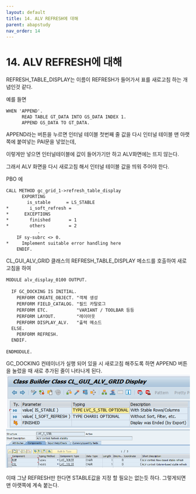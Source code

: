 ```yaml
---
layout: default
title: 14. ALV REFRESH에 대해
parent: abapstudy
nav_order: 14
---
```

# 14. ALV REFRESH에 대해

REFRESH_TABLE_DISPLAY는 이름이  REFRESH가 들어가서 표를 새로고침 하는 개념인것 같다.

예를 들면

```abap
WHEN 'APPEND'.
      READ TABLE GT_DATA INTO GS_DATA INDEX 1.
      APPEND GS_DATA TO GT_DATA.
```
APPEND라는 버튼을 누르면 인터널 테이블 첫번째 줄 값을 다시 인터널 테이블 맨 아랫쪽에 붙여넣는 PAI문을 넣었는데,

이렇게만 넣으면 인터널테이블에 값이 들어가기만 하고 ALV화면에는 뜨지 않는다.

그래서 ALV 화면을 다시 새로고침 해서 인터널 테이블 값을 띄워 주어야 한다.

PBO 에

```abap
CALL METHOD gc_grid_1->refresh_table_display
      EXPORTING
        is_stable      = LS_STABLE
*        i_soft_refresh =
*      EXCEPTIONS
*        finished       = 1
*        others         = 2
            .
    IF sy-subrc <> 0.
*     Implement suitable error handling here
    ENDIF.
```
CL_GUI_ALV_GRID 클래스의 REFRESH_TABLE_DISPLAY 메소드를 호출하여 새로고침을 하여
```abap
MODULE alv_display_0100 OUTPUT.

  IF GC_DOCKING IS INITIAL.
    PERFORM CREATE_OBJECT. "객체 생성
    PERFORM FIELD_CATALOG. "필드 카탈로그
    PERFORM ETC.           "VARIANT / TOOLBAR 등등
    PERFORM LAYOUT.        "레이아웃
    PERFORM DISPLAY_ALV.   "출력 메소드
  ELSE.
    PERFORM REFRESH.
  ENDIF.

ENDMODULE.
```
GC_DOCKING 컨테이너가 실행 되어 있을 시 새로고침 해주도록 하면 APPEND 버튼을 눌렀을 때 새로 추가된 줄이 나타나게 된다.
![Untitled](./abapstudy_img/abapstudy_19.png)
![Untitled](./abapstudy_img/abapstudy_20.png)

이때 그냥 REFRESH만 한다면 STABLE값을 지정 할 필요는 없는듯 하다. 그렇게되면 맨 아랫쪽에 계속 붙는다.
